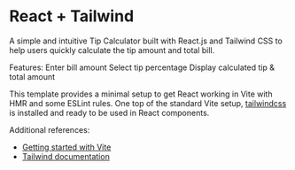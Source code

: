 # React + Tailwind
A simple and intuitive Tip Calculator built with React.js and Tailwind CSS to help users quickly calculate the tip amount and total bill.

Features:
Enter bill amount
Select tip percentage
Display calculated tip & total amount

This template provides a minimal setup to get React working in Vite with HMR and some ESLint rules. One top of the standard Vite setup, [tailwindcss](https://tailwindcss.com/) is installed and ready to be used in React components.

Additional references:
* [Getting started with Vite](https://vitejs.dev/guide/)
* [Tailwind documentation](https://tailwindcss.com/docs/installation)

